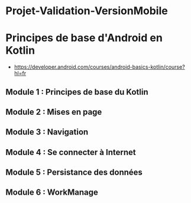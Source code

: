 # Projet-Validation-VersionMobile
# Principes de base d'Android en Kotlin
- https://developer.android.com/courses/android-basics-kotlin/course?hl=fr
## Module 1 : Principes de base du Kotlin
## Module 2 : Mises en page
## Module 3 : Navigation
## Module 4 : Se connecter à Internet
## Module 5 : Persistance des données
## Module 6 : WorkManage